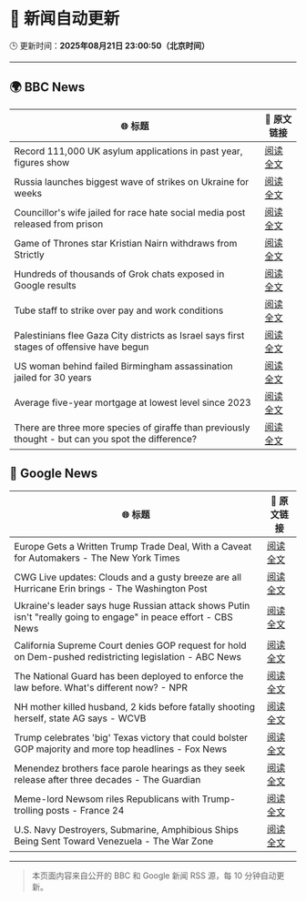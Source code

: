 # 🧠 新闻自动更新

🕒 更新时间：**2025年08月21日 23:00:50（北京时间）**

---

## 🌍 BBC News

| 🌐 标题 | 🔗 原文链接 |
|--------|-------------|
| Record 111,000 UK asylum applications in past year, figures show | [阅读全文](https://www.bbc.com/news/articles/cwy1kxv8xewo?at_medium=RSS&at_campaign=rss) |
| Russia launches biggest wave of strikes on Ukraine for weeks | [阅读全文](https://www.bbc.com/news/articles/c62wj8yje2eo?at_medium=RSS&at_campaign=rss) |
| Councillor's wife jailed for race hate social media post released from prison | [阅读全文](https://www.bbc.com/news/articles/c5yl7p4l11po?at_medium=RSS&at_campaign=rss) |
| Game of Thrones star Kristian Nairn withdraws from Strictly | [阅读全文](https://www.bbc.com/news/articles/c74d71j4433o?at_medium=RSS&at_campaign=rss) |
| Hundreds of thousands of Grok chats exposed in Google results | [阅读全文](https://www.bbc.com/news/articles/cdrkmk00jy0o?at_medium=RSS&at_campaign=rss) |
| Tube staff to strike over pay and work conditions | [阅读全文](https://www.bbc.com/news/articles/cn728er5p1mo?at_medium=RSS&at_campaign=rss) |
| Palestinians flee Gaza City districts as Israel says first stages of offensive have begun | [阅读全文](https://www.bbc.com/news/articles/clyr7l0z9edo?at_medium=RSS&at_campaign=rss) |
| US woman behind failed Birmingham assassination jailed for 30 years | [阅读全文](https://www.bbc.com/news/articles/cn473wln2lko?at_medium=RSS&at_campaign=rss) |
| Average five-year mortgage at lowest level since 2023 | [阅读全文](https://www.bbc.com/news/articles/cdd3qm7ly8ro?at_medium=RSS&at_campaign=rss) |
| There are three more species of giraffe than previously thought - but can you spot the difference? | [阅读全文](https://www.bbc.com/news/articles/c2l7wxpxn0eo?at_medium=RSS&at_campaign=rss) |

## 📰 Google News

| 🌐 标题 | 🔗 原文链接 |
|--------|-------------|
| Europe Gets a Written Trump Trade Deal, With a Caveat for Automakers - The New York Times | [阅读全文](https://news.google.com/rss/articles/CBMif0FVX3lxTE1nUExTZVlYSTVjRHVjMi1MMXJ1WnVZMmgwdWxHSlRfWWtPdHlCbUIwS3JmeXN2ZWhwZE9LaGV3ZkpJWWQ2VjhUTWtHSzFvZzY4R0xuYjJCeDdvSTMySkxYaEFtUS1zSVRPLXJCa0tmQThTNl9TOWtMdkxBZks3djg?oc=5) |
| CWG Live updates: Clouds and a gusty breeze are all Hurricane Erin brings - The Washington Post | [阅读全文](https://news.google.com/rss/articles/CBMikgFBVV95cUxQYXVacWdDY0R6VUVaYnBOdFl4UVFsdVFMcGcyVVEzVFVmeUpSTGg5MG43VGJucWE1QjJvakdpc2JFNHhIc1FXblFTaWtCa1pkbHlrYmhCQUFpUkpEME00YU9oWmlkdXFvZV9NWnFIWTJqNUctRXdneW9Mdi12MmtsUVJUZXhxRU84ZkUtTU5FbWQxUQ?oc=5) |
| Ukraine's leader says huge Russian attack shows Putin isn't "really going to engage" in peace effort - CBS News | [阅读全文](https://news.google.com/rss/articles/CBMiigFBVV95cUxQOXF2NzlKSDYwN0xfX2N1TGk2NXZLXzc2blFPbGgtM2YtMnpDSkR3ampFdEZTSWRsem5xOVJ3bnJwWmRseU8zU1p3YzNpNDlqcmNIbjBYd3JwYXl3bDlWX0hCcG4wOUIyTWhCMzNjU01idl9VN0pfZ29xSjY2S0RmRWtmRk1jS1BoMGfSAY8BQVVfeXFMUFE0M3BscU42VVBCbThleHR6dnloa2VrY1VPRVdoRTVRd2Fxc1RjQnU5WXNaUTJyaHU4dTh2bXN1UkFnbko4ek5tT2hocFhPWUstYWJzU2FUWG5lSVl1X1FIcmV1RHhYQWM1N0M0TmswOG5pMWxWYlRDc05xSWx2d2lic3VfR2drY3dBU1NLcGs?oc=5) |
| California Supreme Court denies GOP request for hold on Dem-pushed redistricting legislation - ABC News | [阅读全文](https://news.google.com/rss/articles/CBMipgFBVV95cUxQVmJqTWNzVWkxcVdNa0V1cTFJMmRuWFdJa0wyUFR0bGxhX0xmYjU1cjNDUWpNM3ktWTdaMG9Ec2F1OTZiYjctVXk5cGtMUVc4S3lFS1o4NEdJVWExVHBVRjdqZE45UHBsdV9ybTZrVzVvQVJnU3g2R0l6a19iT2k2eE5EcUoxM180ME9sY2dlVzVQREU0QUtEQzB0blJUcmJjUFhsOGN30gGrAUFVX3lxTFBka3FFTWxibk10MkdIRUdtX0ZGek1DekxPZFBCVVQtelY2b19ydEZGcGxuYkNrMURxZEJhSU1VbDFQX3RyMGFSSUMxZkVILVcyVlRmYWZEWVNicDBVUWlpUThsOHBaRFpoUVdkYlhhMGVtaFFQTUVIVWNqeVdway03NmEzVnpxUjd6STJqZE9feDNkQUlwN25IdGpFVDRReVFGZEZQQ0U1cllnWQ?oc=5) |
| The National Guard has been deployed to enforce the law before. What's different now? - NPR | [阅读全文](https://news.google.com/rss/articles/CBMid0FVX3lxTE5yT0ZrTEVTVEJjMUlhM3hMQUdiOGNjeHUwOGNmMjNZOU96YmxSXzdJZzhvZXJEQmQ3UXNJYWlFWUc4N2J0bjBLZFpVNk9rQVJMSm5HWTJhX3Jud3o3ZTFRVTdzajBUaVRaYUEwcFNLVkVhVWpfQ3NV?oc=5) |
| NH mother killed husband, 2 kids before fatally shooting herself, state AG says - WCVB | [阅读全文](https://news.google.com/rss/articles/CBMiekFVX3lxTE5KZER5cFZkZG1OUldzSGhIbzJGaGo1YklMb05ZSTU3Xzg5aTZPNldhckFoa2g1UDRIMUVHX1BHMERJZmcxTnE4bFljaDRsVnlJcER5Z3VrdGdXV3ptUXhYWnhuYXAwQVBXU1Y4MUg5S0JOeHZGQ292THBR?oc=5) |
| Trump celebrates 'big' Texas victory that could bolster GOP majority and more top headlines - Fox News | [阅读全文](https://news.google.com/rss/articles/CBMiqwFBVV95cUxQRnNsVlJFeWJ0aXlNYUQyU0lTMzdjQUF3dFoyVTRudUJnYUp2WU9Zd2ducENScjRWMjZHUDVJREp0eTk4RVFPb3REc0VVVklleUpGVlZPNzhEZEN5cWtVWGJ0S3Q3SHZUdWp6czdQWm0xclFIMDQyeDByTXpvUHBLell3YVlPa2Jtb0ZuUUh1d1ZxQmRZdEhtem91LVl5RHpZOUxuM2dOT2V1QzA?oc=5) |
| Menendez brothers face parole hearings as they seek release after three decades - The Guardian | [阅读全文](https://news.google.com/rss/articles/CBMiiAFBVV95cUxPYVdlS0NtX0h0bWpnOUpscFhWc2JDNS1ncXEyX2VDVkFRN2R1ck5ma21uLXE4Yl9lbGd0bEwwdV9kTHRHZkZVaUFfZGROOUVjczlVZHI3RWZxaTU2MExTdjZoaktTdVRZRk5JTzdFX2dyVHZFVzJ2NTJUY2tZRm5meHctbmFoT3pu?oc=5) |
| Meme-lord Newsom riles Republicans with Trump-trolling posts - France 24 | [阅读全文](https://news.google.com/rss/articles/CBMiqwFBVV95cUxQaVpMa1UxMU40M0VLdG10WkZqaHJRVlFna1VJRDQ4S0RHMEVLalhnTnF1VWp4bDN4NlZ0NGkwS2w1cHlCbzFRLXhXXzVXN3BJcHJpU0prV0oxaThUTFhhTElfVGZyRDNVLTBLNURoT2ZwdjJ6QmMzZ25PZENlandFV25TQ2xHTG9oanFHUjE1dVlIT1VPb09qRURUbFZaY0diN2R5d202eUkxek0?oc=5) |
| U.S. Navy Destroyers, Submarine, Amphibious Ships Being Sent Toward Venezuela - The War Zone | [阅读全文](https://news.google.com/rss/articles/CBMinwFBVV95cUxQeE1vRkpyUFk4cGtuSnh6dVlfQUVneVVIRW9LQ1lJa1dRU1ROdzVxNm9Ebl9SZkxWZjc3N3d5UnlVNHVvMG9CaXlTdG9zY2l1dVVjTmgxcThHNlRnQjlCaEdGNkNzS1k2RFk1NkFLaFBTMkRCamhJQUFnN2tGcUZVaVNldWt6R3ZscTA5ZldCcW0wMG9INk1ybTZqZTFWazA?oc=5) |

---
> 本页面内容来自公开的 BBC 和 Google 新闻 RSS 源，每 10 分钟自动更新。